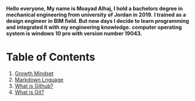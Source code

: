 **Hello everyone, My name is Moayad Alhaj, I hold a bachelors degree in mechanical engineering from university of Jordan in 2019.**
**I trained as a design engineer in BIM field. But now days I decide to learn programming and integrated it with my engineering knowledge.** 
**computer operating system is windows 10 pro with version number 19043.**



# Table of Contents
1. [Growth Mindset](https://@moayadalhaj/reading-notes-3#Growthmindset.md)
2. [Markdown Lnguage](https://replit.com/@moayadalhaj/reading-notes-3#Markdown.md)
3. [What is Github?](https://replit.com/@moayadalhaj/reading-notes-3#Github.md)
4. [What is Git?](https://replit.com/@moayadalhaj/reading-notes-3#Git.md)
